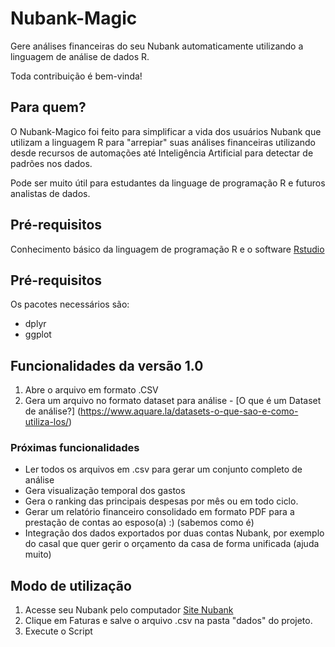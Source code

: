# Nubank-Magic
Gere análises financeiras do seu Nubank automaticamente utilizando a linguagem de análise de dados R. 

Toda contribuição é bem-vinda! 

## Para quem?

O Nubank-Magico foi feito para simplificar a vida dos usuários Nubank que utilizam a linguagem R para "arrepiar" suas análises financeiras utilizando desde recursos de automações até Inteligência Artificial para detectar de padrões nos dados. 

Pode ser muito útil para estudantes da linguage de programação R e futuros analistas de dados. 

## Pré-requisitos

Conhecimento básico da linguagem de programação R e o software [Rstudio](https://www.rstudio.com/)   

## Pré-requisitos
Os pacotes necessários são: 

*  dplyr
*  ggplot

## Funcionalidades da versão 1.0

1.  Abre o arquivo em formato .CSV
2.  Gera um arquivo no formato dataset para análise - [O que é um Dataset de análise?] (https://www.aquare.la/datasets-o-que-sao-e-como-utiliza-los/)

### Próximas funcionalidades

*  Ler todos os arquivos em .csv para gerar um conjunto completo de análise
*  Gera visualização temporal dos gastos
*  Gera o ranking das principais despesas por mês ou em todo ciclo.
*  Gerar um relatório financeiro consolidado em formato PDF para a prestação de contas ao esposo(a) :) (sabemos como é)
*  Integração dos dados exportados por duas contas Nubank, por exemplo do casal que quer gerir o orçamento da casa de forma unificada (ajuda muito) 


## Modo de utilização

1. Acesse seu Nubank pelo computador [Site Nubank](https://www.nubank.com.br/)
2. Clique em Faturas e salve o arquivo .csv na pasta "dados" do projeto. 
3. Execute o Script


